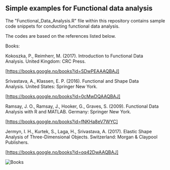 ## Simple examples for Functional data analysis

The "Functional_Data_Analysis.R" file within this repository contains sample code snippets for conducting functional data analysis.

The codes are based on the references listed below.

Books:

Kokoszka, P., Reimherr, M. (2017). Introduction to Functional Data Analysis. United Kingdom: CRC Press.

[https://books.google.no/books?id=SDwPEAAAQBAJ]

Srivastava, A., Klassen, E. P. (2016). Functional and Shape Data Analysis. United States: Springer New York.

[https://books.google.no/books?id=0cMwDQAAQBAJ]

Ramsay, J. O., Ramsay, J., Hooker, G., Graves, S. (2009). Functional Data Analysis with R and MATLAB. Germany: Springer New York.

[https://books.google.no/books?id=fNKHa8eV7WYC]

Jermyn, I. H., Kurtek, S., Laga, H., Srivastava, A. (2017). Elastic Shape Analysis of Three-Dimensional Objects. Switzerland: Morgan & Claypool Publishers.

[https://books.google.no/books?id=oq42DwAAQBAJ]


![Books](https://github.com/MohsenTaheriShalmani/Functional_Data_Analysis/assets/19237855/90cb7d57-7217-4cc8-9bf8-c3a391d11c42)
